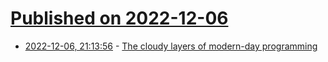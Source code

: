# [Published on 2022-12-06](index.md)

* [2022-12-06, 21:13:56](https://lobste.rs/s/gmuu0b/cloudy_layers_modern_day_programming) - [The cloudy layers of modern-day programming](https://vickiboykis.com/2022/12/05/the-cloudy-layers-of-modern-day-programming/)
